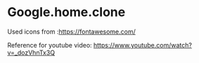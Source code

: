 # Google.home.clone


Used icons from :https://fontawesome.com/


Reference for youtube video: https://www.youtube.com/watch?v=_dozVhnTx3Q
